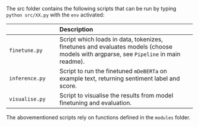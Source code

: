 The src folder contains the following scripts that can be run by typing ```python src/XX.py``` with the ```env``` activated:

| <div style="width:120px"></div>| Description |
|---------|:-----------|
| ```finetune.py``` | Script which loads in data, tokenizes, finetunes and evaluates models (choose models with argparse, see ```Pipeline``` in main readme).|
| ```inference.py```  | Script to run the finetuned ```mDeBERTa``` on example text, returning sentiment label and score.|
| ```visualise.py```  | Script to visualise the results from model finetuning and evaluation.|
 
The abovementioned scripts rely on functions defined in the ```modules``` folder.